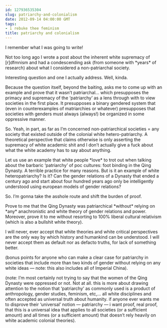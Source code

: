 ```yaml
---
id: 127936535304
slug: patriarchy-and-colonialism
date: 2012-09-14 04:00:00 GMT
tags:
- i rebuke thee feminism
title: patriarchy and colonialism
---
```

I remember what I was going to write!

Not too long ago I wrote a post about the inherent white supremacy of [r]dfmnism and had a condescending ask (from someone with \*years\* of research) about what I considered a non-patriarchal society. 

Interesting question and one I actually address. Well, kinda.

Because the question itself, beyond the baiting, asks me to come up with an example and prove that it wasn&#8217;t patriarchal&#8230; which presupposes the primacy and supremacy of the &#8216;patriarchy&#8217; as a lens through with to view societies in the first place. It presupposes a binary gendered system that (even in counterexamples of matriarchies or whatever) presupposes that societies with genders must always (always!) be organized in some oppressive manner. 

So. Yeah, in part, as far as I&#8217;m concerned non-patriarchical societies = any society that existed outside of the colonial white hetero-patriarchy. A theoretical perspective that claims otherwise is only asserting the supremacy of white academic shit and I don&#8217;t actually give a fuck about what the white academy has to say about anything. 

Let us use an example that white people \*love\* to trot out when talking about the barbaric &#8216;patriarchy&#8217; of poc cultures: foot binding in the Qing Dynasty. A terrible practice for many reasons. But is it an example of white heteropatriarchy? Is it? Can the gender relations of a Dynasty that ended a century ago and start about four hundred years ago only be intelligently understood using european models of gender relations? 

So. I&#8217;m gonna take the asshole route and shift the burden of proof. 

Prove to me that the Qing Dynasty was patriarchical \*without\* relying on \*any\* anachronistic and white theory of gender relations and power. Moreover, prove it to me without resorting to 100% liberal cultural relativism (which is also a bullshit white theory). 

I will never, ever accept that white theories and white critical perspectives are the only way by which history and humankind can be understood. I will never accept them as default nor as defacto truths, for lack of something better. 

(bonus points for anyone who can make a clear case for patriarchy in societies that include more than two kinds of gender without relying on any white ideas &#8212; note: this also includes all of Imperial China). 

(note: I&#8217;m most certainly not trying to say that the women of the Qing Dynasty were oppressed or not. Not at all. this is more about drawing attention to the notion that &#8216;patriarchy&#8217; as commonly used is a product of anthropology, gender studies, feminism, etc,&#8230; all white disciplines and often accepted as universal truth about humanity. if anyone ever wants me to disprove their &#8216;universal&#8217; notion &#8212; patriarchy &#8212; i want proof, real proof, that this is a universal idea that applies to all societies (or a sufficient amount) and all times (or a sufficient amount) that doesn&#8217;t rely heavily on white academic colonial theories). 
